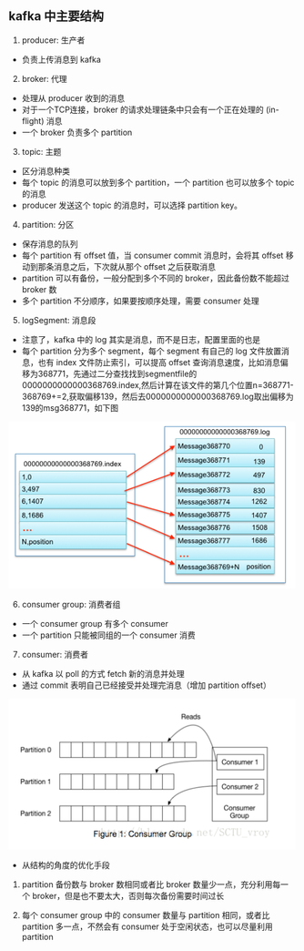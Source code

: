 ## kafka 中主要结构

1. producer: 生产者
  - 负责上传消息到 kafka

2. broker: 代理
  - 处理从 producer 收到的消息
  - 对于一个TCP连接，broker 的请求处理链条中只会有一个正在处理的 (in-flight) 消息
  - 一个 broker 负责多个 partition

3. topic: 主题
  - 区分消息种类
  - 每个 topic 的消息可以放到多个 partition，一个 partition 也可以放多个 topic 的消息
  - producer 发送这个 topic 的消息时，可以选择 partition key。

4. partition: 分区
  - 保存消息的队列
  - 每个 partition 有 offset 值，当 consumer commit 消息时，会将其 offset 移动到那条消息之后，下次就从那个 offset 之后获取消息
  - partition 可以有备份，一般分配到多个不同的 broker，因此备份数不能超过 broker 数
  - 多个 partition 不分顺序，如果要按顺序处理，需要 consumer 处理

5. logSegment: 消息段
  - 注意了，kafka 中的 log 其实是消息，而不是日志，配置里面的也是
  - 每个 partition 分为多个 segment，每个 segment 有自己的 log 文件放置消息，也有 index 文件防止索引，可以提高 offset 查询消息速度，比如消息偏移为368771，先通过二分查找找到segmentfile的0000000000000368769.index,然后计算在该文件的第几个位置n=368771-368769+=2,获取偏移139，然后去0000000000000368769.log取出偏移为139的msg368771，如下图

![](./imgs/logSegment.png)

6. consumer group: 消费者组
  - 一个 consumer group 有多个 consumer
  - 一个 partition 只能被同组的一个 consumer 消费

7. consumer: 消费者
  - 从 kafka 以 poll 的方式 fetch 新的消息并处理
  - 通过 commit 表明自己已经接受并处理完消息（增加 partition offset）

![](./imgs/consumer-partition.png)

-  从结构的角度的优化手段

1. partition 备份数与 broker 数相同或者比 broker 数量少一点，充分利用每一个 broker，但是也不要太大，否则每次备份需要时间过长

2. 每个 consumer group 中的 consumer 数量与 partition 相同，或者比 partition 多一点，不然会有 consumer 处于空闲状态，也可以尽量利用 partition